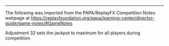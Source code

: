 ***
The following was imported from the PAPA/ReplayFX Competition Notes webpage at https://replayfoundation.org/papa/learning-center/director-guide/game-notes/#GameNotes

Adjustment 32 sets the jackpot to maximum for all players during competition.